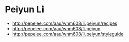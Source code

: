 # Peiyun Li

- http://pepelee.com/aau/wnm608/li.peiyun/recipes
- http://pepelee.com/aau/wnm608/li.peiyun
- http://pepelee.com/aau/wnm608/li.peiyun/styleguide

